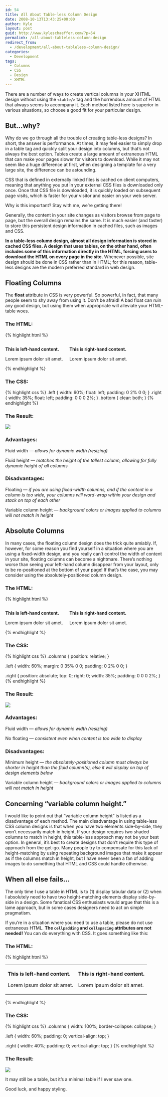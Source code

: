 ```yaml
---
id: 54
title: All About Table-less Column Design
date: 2008-10-13T13:43:25+00:00
author: Kyle
layout: post
guid: http://www.kyleschaeffer.com/?p=54
permalink: /all-about-tableless-column-design
redirect_from:
  - /development/all-about-tableless-column-design/
categories:
  - Development
tags:
  - Columns
  - CSS
  - Design
  - XHTML
---
```

There are a number of ways to create vertical columns in your XHTML design without using the `<table/>` tag and the horrendous amount of HTML that always seems to accompany it. Each method listed here is superior in various situations, so choose a good fit for your particular design.

## But&hellip;why?

Why do we go through all the trouble of creating table-less designs? In short, the answer is performance. At times, it may feel easier to simply drop in a table tag and quickly split your design into columns, but that’s not always the best option. Tables create a large amount of extraneous HTML that can make your pages slower for visitors to download. While it may not seem like a huge difference at first, when designing a template for a very large site, the difference can be astounding.

CSS that is defined in externally linked files is cached on client computers, meaning that anything you put in your external CSS files is downloaded only once. Once that CSS file is downloaded, it is quickly loaded on subsequent page visits, which is faster for your visitor and easier on your web server.

Why is this important? Stay with me, we’re getting there!

Generally, the content in your site changes as visitors browse from page to page, but the overall design remains the same. It is much easier (and faster) to store this persistent design information in cached files, such as images and CSS.

**In a table-less column design, almost all design information is stored in cached CSS files. A design that uses tables, on the other hand, often includes some of this information directly in the HTML, forcing users to download the HTML on every page in the site.** Whenever possible, site design should be done in CSS rather than in HTML; for this reason, table-less designs are the modern preferred standard in web design.

## Floating Columns

The **float** attribute in CSS is very powerful. So powerful, in fact, that many people seem to shy away from using it. Don’t be afraid! A bad float can ruin any good design, but using them when appropriate will alleviate your HTML-table woes.

### The HTML:

{% highlight html %}
<div class="columns">
  <div class="left">
    <p><strong>This is left-hand content.</strong></p>
    <p>Lorem ipsum dolor sit amet.</p>
  </div>
  <div class="right">
    <p><strong>This is right-hand content.</strong></p>
    <p>Lorem ipsum dolor sit amet.</p>
  </div>
  <div class="bottom"></div>
</div>
{% endhighlight %}

### The CSS:

{% highlight css %}
.left {
  width: 60%;
  float: left;
  padding: 0 2% 0 0;
}
.right {
  width: 35%;
  float: left;
  padding: 0 0 0 2%;
}
.bottom {
  clear: both;
}
{% endhighlight %}

### The Result:

![](/assets/img/columns1.jpg)

### Advantages:

Fluid width &mdash; _allows for dynamic width (resizing)_

Fluid height &mdash; _matches the height of the tallest column, allowing for fully dynamic height of all columns_

### Disadvantages:

Floating &mdash; _if you are using fixed-width columns, and if the content in a column is too wide, your columns will word-wrap within your design and stack on top of each other_

Variable column height &mdash; _background colors or images applied to columns will not match in height_

## Absolute Columns

In many cases, the floating column design does the trick quite amiably. If, however, for some reason you find yourself in a situation where you are using a fixed-width design, and you really can’t control the width of content in your site, floating columns can become a nightmare. There’s nothing worse than seeing your left-hand column disappear from your layout, only to be re-positioned at the bottom of your page! If that’s the case, you may consider using the absolutely-positioned column design.

### The HTML:

{% highlight html %}
<div class="columns">
  <div class="left">
    <p><strong>This is left-hand content.</strong></p>
    <p>Lorem ipsum dolor sit amet.</p>
  </div>
  <div class="right">
    <p><strong>This is right-hand content.</strong></p>
    <p>Lorem ipsum dolor sit amet.</p>
  </div>
</div>
{% endhighlight %}

### The CSS:

{% highlight css %}
.columns {
  position: relative;
}

.left {
  width: 60%;
  margin: 0 35% 0 0;
  padding: 0 2% 0 0;
}

.right {
  position: absolute;
  top: 0;
  right: 0;
  width: 35%;
  padding: 0 0 0 2%;
}
{% endhighlight %}

### The Result:

![](/assets/img/columns2.jpg)

### Advantages:

Fluid width &mdash; _allows for dynamic width (resizing)_

No floating &mdash; _consistent even when content is too wide to display_

### Disadvantages:

Minimum height &mdash; _the absolutely-positioned column must always be shorter in height than the fluid column(s), else it will display on top of design elements below_

Variable column height &mdash; _background colors or images applied to columns will not match in height_

## Concerning “variable column height.”

I would like to point out that “variable column height” is listed as a disadvantage of each method. The main disadvantage in using table-less CSS column designs is that when you have two elements side-by-side, they won’t necessarily match in height. If your design requires two shaded columns to match in height, this table-less approach may not be your best option. In general, it’s best to create designs that don’t require this type of approach from the get-go. Many people try to compensate for this lack of height-matching by using repeating background images that make it appear as if the columns match in height, but I have never been a fan of adding images to do something that HTML and CSS could handle otherwise.

## When all else fails&hellip;

The only time I use a table in HTML is to (1) display tabular data or (2) when I absolutely need to have two height-matching elements display side-by-side in a design. Some fanatical CSS enthusiasts would argue that this is a lame approach, but in some cases designers need to act on simple pragmatism.

If you’re in a situation where you need to use a table, please do not use extraneous HTML. **The `cellpadding` and `cellspacing` attributes are not needed!** You can do everything with CSS. It goes something like this:

### The HTML:

{% highlight html %}
<table class="columns">
  <tr>
    <td class="left">
      <p><strong>This is left-hand content.</strong></p>
      <p>Lorem ipsum dolor sit amet.</p>
    </td>
    <td class="right">
      <p><strong>This is right-hand content.</strong></p>
      <p>Lorem ipsum dolor sit amet.</p>
    </td>
  </tr>
</table>
{% endhighlight %}

### The CSS:

{% highlight css %}
.columns {
  width: 100%;
  border-collapse: collapse;
}

.left {
  width: 60%;
  padding: 0;
  vertical-align: top;
}

.right {
  width: 40%;
  padding: 0;
  vertical-align: top;
}
{% endhighlight %}

### The Result:

![](/assets/img/columns3.jpg)

It may still be a table, but it’s a minimal table if I ever saw one.

Good luck, and happy styling.
